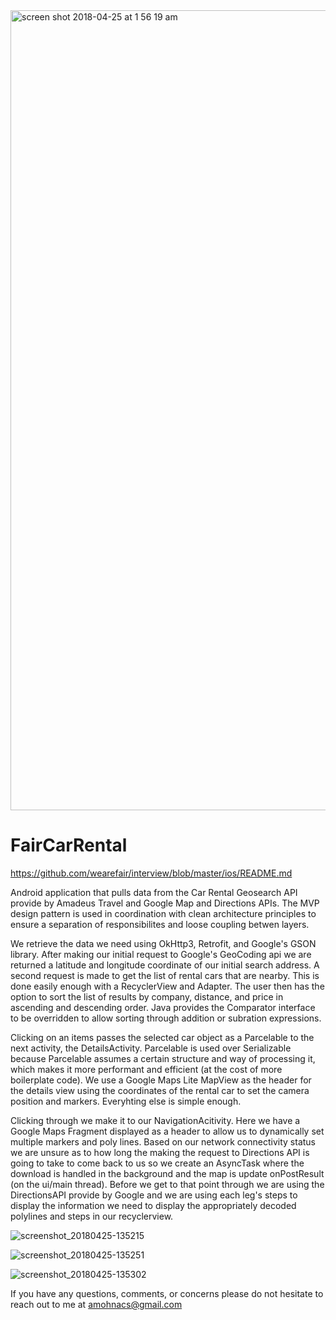 <img width="1280" alt="screen shot 2018-04-25 at 1 56 19 am" src="https://user-images.githubusercontent.com/7444521/39235864-f0848110-482b-11e8-9b96-bd5c5f06301a.png">

# FairCarRental
https://github.com/wearefair/interview/blob/master/ios/README.md

Android application that pulls data from the Car Rental Geosearch API provide by Amadeus Travel and Google Map  and Directions APIs.  The MVP design pattern is used in coordination with clean architecture principles to ensure a separation of responsibilites and loose coupling betwen layers.

We retrieve the data we need using OkHttp3, Retrofit, and Google's GSON library.  After making our initial request to Google's GeoCoding api we are returned a latitude and longitude coordinate of our initial search address.  A second request is made to get the list of rental cars that are nearby.  This is done easily enough with a RecyclerView and Adapter.  The user then has the option to sort the list of results by company, distance, and price in ascending and descending order.  Java provides the Comparator interface to be overridden to allow sorting through addition or subration expressions.

Clicking on an items passes the selected car object as a Parcelable to the next activity, the DetailsActivity.  Parcelable is used over Serializable because Parcelable assumes a certain structure and way of processing it, which makes it more performant and efficient (at the cost of more boilerplate code).  We use a Google Maps Lite MapView as the header for the details view using the coordinates of the rental car to set the camera position and markers.  Everyhting else is simple enough.

Clicking through we make it to our NavigationAcitivity.  Here we have a Google Maps Fragment displayed as a header to allow us to dynamically set multiple markers and poly lines.  Based on our network connectivity status we are unsure as to how long the making the request to Directions API is going to take to come back to us so we create an AsyncTask where the download is handled in the background and the map is update onPostResult (on the ui/main thread).  Before we get to that point through we are using the DirectionsAPI provide by Google and we are using each leg's steps to display the information we need to display the appropriately decoded polylines and steps in our recyclerview.  

![screenshot_20180425-135215](https://user-images.githubusercontent.com/7444521/39272594-33548872-4891-11e8-9675-9d86b034ef30.png)

![screenshot_20180425-135251](https://user-images.githubusercontent.com/7444521/39272600-3a00edc8-4891-11e8-9143-5c6b7e9cb660.png)

![screenshot_20180425-135302](https://user-images.githubusercontent.com/7444521/39272641-55ba97b2-4891-11e8-8178-7014eb198f9d.png)

If you have any questions, comments, or concerns please do not hesitate to reach out to me at amohnacs@gmail.com

